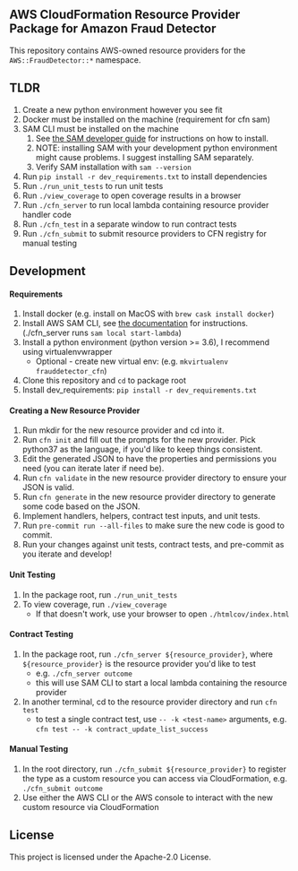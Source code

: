 ## AWS CloudFormation Resource Provider Package for Amazon Fraud Detector

This repository contains AWS-owned resource providers for the `AWS::FraudDetector::*` namespace.

## TLDR

1. Create a new python environment however you see fit
2. Docker must be installed on the machine (requirement for cfn sam)
3. SAM CLI must be installed on the machine
   1. See [the SAM developer guide](https://docs.aws.amazon.com/serverless-application-model/latest/developerguide/install-sam-cli.html) for instructions on how to install.
   2. NOTE: installing SAM with your development python environment might cause problems. I suggest installing SAM separately.
   3. Verify SAM installation with `sam --version`
4. Run `pip install -r dev_requirements.txt` to install dependencies
5. Run `./run_unit_tests` to run unit tests
6. Run `./view_coverage` to open coverage results in a browser
7. Run `./cfn_server` to run local lambda containing resource provider handler code
8. Run `./cfn_test` in a separate window to run contract tests
9. Run `./cfn_submit` to submit resource providers to CFN registry for manual testing

## Development

#### Requirements
1. Install docker (e.g. install on MacOS with `brew cask install docker`)
2. Install AWS SAM CLI, see [the documentation](https://docs.aws.amazon.com/serverless-application-model/latest/developerguide/serverless-sam-cli-install.html) for instructions. (./cfn_server runs `sam local start-lambda`)
3. Install a python environment (python version >= 3.6), I recommend using virtualenvwrapper
    - Optional - create new virtual env: (e.g. `mkvirtualenv frauddetector_cfn`)
4. Clone this repository and `cd` to package root
5. Install dev_requirements: `pip install -r dev_requirements.txt`


#### Creating a New Resource Provider
1. Run mkdir for the new resource provider and cd into it.
2. Run `cfn init` and fill out the prompts for the new provider. Pick python37 as the language, if you'd like to keep things consistent.
3. Edit the generated JSON to have the properties and permissions you need (you can iterate later if need be).
4. Run `cfn validate` in the new resource provider directory to ensure your JSON is valid.
5. Run `cfn generate` in the new resource provider directory to generate some code based on the JSON.
6. Implement handlers, helpers, contract test inputs, and unit tests.
7. Run `pre-commit run --all-files` to make sure the new code is good to commit.
8. Run your changes against unit tests, contract tests, and pre-commit as you iterate and develop!

#### Unit Testing
1. In the package root, run `./run_unit_tests`
2. To view coverage, run `./view_coverage`
    - If that doesn't work, use your browser to open `./htmlcov/index.html`

#### Contract Testing
1. In the package root, run `./cfn_server ${resource_provider}`, where `${resource_provider}` is the resource provider you'd like to test
    - e.g. `./cfn_server outcome`
    - this will use SAM CLI to start a local lambda containing the resource provider
2. In another terminal, cd to the resource provider directory and run `cfn test`
    - to test a single contract test, use `-- -k <test-name>` arguments, e.g. `cfn test -- -k contract_update_list_success`

#### Manual Testing
1. In the root directory, run `./cfn_submit ${resource_provider}` to register the type as a custom resource you can access via CloudFormation, e.g. `./cfn_submit outcome`
2. Use either the AWS CLI or the AWS console to interact with the new custom resource via CloudFormation

## License

This project is licensed under the Apache-2.0 License.
